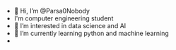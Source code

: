 - 👋 Hi, I’m @Parsa0Nobody
- I'm  computer engineering student 
- 👀 I’m interested in data science and AI
- 🌱 I’m currently learning python and machine learning
- 

